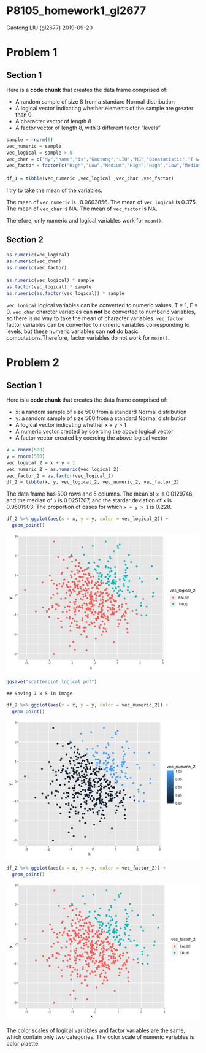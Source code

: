 P8105\_homework1\_gl2677
================
Gaotong LIU (gl2677)
2019-09-20

# Problem 1

## Section 1

Here is a **code chunk** that creates the data frame comprised of:

  - A random sample of size 8 from a standard Normal distribution
  - A logical vector indicating whether elements of the sample are
    greater than 0
  - A character vector of length 8
  - A factor vector of length 8, with 3 different factor “levels”

<!-- end list -->

``` r
sample = rnorm(8)
vec_numeric = sample
vec_logical = sample > 0
vec_char = c("My","name","is","Gaotong","LIU","MS","Biostatistic","T & M")
vec_factor = factor(c("High","Low","Medium","High","High","Low","Medium","Low"))
                    
df_1 = tibble(vec_numeric ,vec_logical ,vec_char ,vec_factor)
```

I try to take the mean of the variables:

The mean of `vec_numeric` is -0.0663856. The mean of `vec_logical` is
0.375. The mean of `vec_char` is NA. The mean of `vec_factor` is NA.

Therefore, only numeric and logical variables work for `mean()`.

## Section 2

``` r
as.numeric(vec_logical)
as.numeric(vec_char)
as.numeric(vec_factor)

as.numeric(vec_logical) * sample
as.factor(vec_logical) * sample
as.numeric(as.factor(vec_logical)) * sample
```

`vec_logical` logical variables can be converted to numeric values, T =
1, F = 0. `vec_char` charcter variables can **not** be converted to
numberic variables, so there is no way to take the mean of character
variables. `vec_factor` factor variables can be converted to numeric
variables corresponding to levels, but these numeric variables can
**not** do basic computations.Therefore, factor variables do not work
for `mean()`.

# Problem 2

## Section 1

Here is a **code chunk** that creates the data frame comprised of:

  - x: a random sample of size 500 from a standard Normal distribution
  - y: a random sample of size 500 from a standard Normal distribution
  - A logical vector indicating whether x + y \> 1
  - A numeric vector created by coercing the above logical vector
  - A factor vector created by coercing the above logical vector

<!-- end list -->

``` r
x = rnorm(500)
y = rnorm(500)
vec_logical_2 = x + y > 1
vec_numeric_2 = as.numeric(vec_logical_2)
vec_factor_2 = as.factor(vec_logical_2)
df_2 = tibble(x, y, vec_logical_2, vec_numeric_2, vec_factor_2)
```

The data frame has 500 rows and 5 columns. The mean of `x` is 0.0129746,
and the median of `x` is 0.0251707, and the stardar deviation of `x` is
0.9501903. The proportion of cases for which `x + y > 1` is 0.228.

``` r
df_2 %>% ggplot(aes(x = x, y = y, color = vec_logical_2)) +
  geom_point()
```

![](P8105_homework1_gl2677_files/figure-gfm/scatterplot-1.png)<!-- -->

``` r
ggsave("scatterplot_logical.pdf")
```

    ## Saving 7 x 5 in image

``` r
df_2 %>% ggplot(aes(x = x, y = y, color = vec_numeric_2)) +
  geom_point()
```

![](P8105_homework1_gl2677_files/figure-gfm/scatterplot-2.png)<!-- -->

``` r
df_2 %>% ggplot(aes(x = x, y = y, color = vec_factor_2)) +
  geom_point()
```

![](P8105_homework1_gl2677_files/figure-gfm/scatterplot-3.png)<!-- -->

The color scales of logical variables and factor variables are the same,
which contain only two categories. The color scale of numeric variables
is color plaette.
